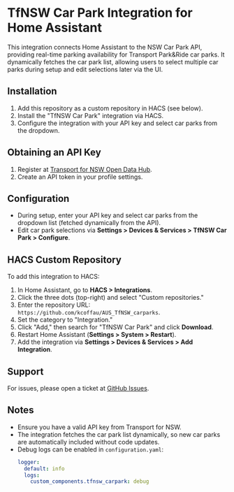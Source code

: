 # TfNSW Car Park Integration for Home Assistant

This integration connects Home Assistant to the NSW Car Park API, providing real-time parking availability for Transport Park&Ride car parks. It dynamically fetches the car park list, allowing users to select multiple car parks during setup and edit selections later via the UI.

## Installation
1. Add this repository as a custom repository in HACS (see below).
2. Install the "TfNSW Car Park" integration via HACS.
3. Configure the integration with your API key and select car parks from the dropdown.

## Obtaining an API Key
1. Register at [Transport for NSW Open Data Hub](https://opendata.transport.nsw.gov.au/).
2. Create an API token in your profile settings.

## Configuration
- During setup, enter your API key and select car parks from the dropdown list (fetched dynamically from the API).
- Edit car park selections via **Settings > Devices & Services > TfNSW Car Park > Configure**.

## HACS Custom Repository
To add this integration to HACS:
1. In Home Assistant, go to **HACS > Integrations**.
2. Click the three dots (top-right) and select "Custom repositories."
3. Enter the repository URL: `https://github.com/kcoffau/AUS_TfNSW_carparks`.
4. Set the category to "Integration."
5. Click "Add," then search for "TfNSW Car Park" and click **Download**.
6. Restart Home Assistant (**Settings > System > Restart**).
7. Add the integration via **Settings > Devices & Services > Add Integration**.

## Support
For issues, please open a ticket at [GitHub Issues](https://github.com/kcoffau/AUS_TfNSW_carparks/issues).

## Notes
- Ensure you have a valid API key from Transport for NSW.
- The integration fetches the car park list dynamically, so new car parks are automatically included without code updates.
- Debug logs can be enabled in `configuration.yaml`:
  ```yaml
  logger:
    default: info
    logs:
      custom_components.tfnsw_carpark: debug
